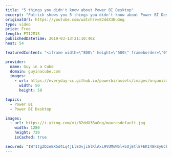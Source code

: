 ```yaml
---
title: "5 things you didn't know about Power BI Desktop"
excerpt: "Patrick shows you 5 things you didn't know about Power BI Desktop. Some potentially hidden things that may not be obvious and will help you out when creating Power BI reports within Power BI Desktop.  ******** LET'S CONNECT! ********  -- http://twitter.com/guyinacube -- http://twitter.com/awsaxton --"
originalUrl: https://youtube.com/watch?v=82ddX3BuGng
type: video
price: Free
length: PT12M1S
publishedDateTime: 2019-03-13T21:10:40Z
heat: 54

featuredContent: "<iframe width=\"800\" height=\"500\" frameborder=\"0\" src=\"https://www.youtube.com/embed/82ddX3BuGng\" allow=\"accelerometer; autoplay; encrypted-media; gyroscope; picture-in-picture\" allowfullscreen></iframe>"

provider:
  name: Guy in a Cube
  domain: guyinacube.com
  images:
    - url: https://everyday-cc.github.io/powerbi/assets/images/organizations/guyinacube.com-50x50.jpg
      width: 50
      height: 50

topics:
  - Power BI
  - Power BI Desktop

images:
  - url: https://i.ytimg.com/vi/82ddX3BuGng/maxresdefault.jpg
    width: 1280
    height: 720
    isCached: true

secured: "IWT1tgZDzeEX5d4Lq4jLlEQvjiGlKlAxL9VUMmW5l+5UjEtlEFEK148kSy6CE4vL7/QIZBHSksSt81kQI+ZZoNYWka/qM+1NesPXfcVS4+eRZxYM8GCLmpDLcoQHxzqL/F+h6HRFGeNCJpggxy9K9XsW6/ycjoDm0qIjtjRmRbe3/E6fdUGZ7UjjLRaQgy7O4MlWvLAva51rV8V2PLud9+bv3Q2yZ3PFbP86Kzx741TnqWFIaAnTc0Z//+nmGGgisaE4fMbZVNY+JgssPV5wC3LzRpWBYX0dId9447izO1EnWM2FfO1MSj/1SAV5wkok6wyLWMP+3kotf6o4vAscJ8k2JVeZ4Tu13vEQYTNX7Nx1YLuDZin8nEEE4ru3IkO2p495eAzwM84plyftLzxTG/l1MH7t278iyaakxzMSVp8xWTOPt3a/PsrgfzZ25SJ2;X6kIRzA3fYAsFzMN92BUdg=="
---
```


